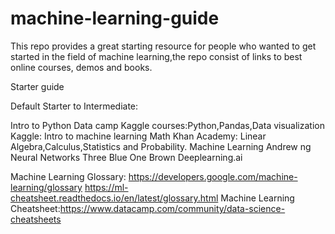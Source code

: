 # machine-learning-guide
This repo provides a great starting resource for people who wanted to get started in the field of machine learning,the repo consist of links to best online courses, demos and books.

Starter guide

Default Starter to Intermediate:

Intro to Python Data camp
Kaggle courses:Python,Pandas,Data visualization
Kaggle: Intro to machine learning 
Math Khan Academy: Linear Algebra,Calculus,Statistics and Probability.
Machine Learning Andrew ng
Neural Networks Three Blue One Brown
Deeplearning.ai


Machine Learning Glossary: https://developers.google.com/machine-learning/glossary
                           https://ml-cheatsheet.readthedocs.io/en/latest/glossary.html
Machine Learning Cheatsheet:https://www.datacamp.com/community/data-science-cheatsheets
